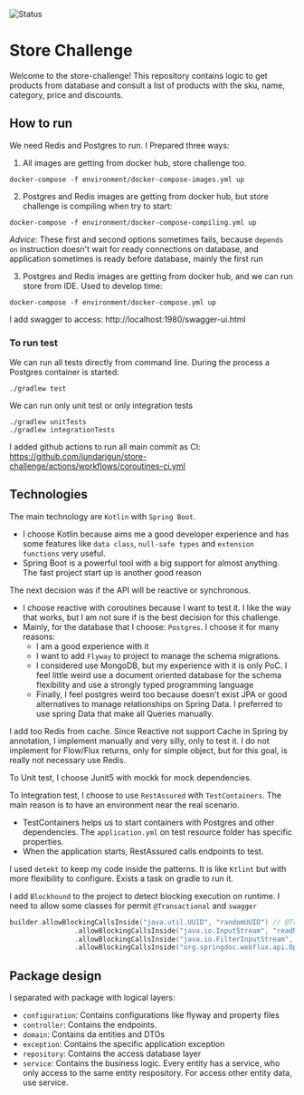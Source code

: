 ![Status](https://github.com/iundarigun/store-challenge/actions/workflows/coroutines-ci.yml/badge.svg)

# Store Challenge

Welcome to the store-challenge! This repository contains logic to get products from database and consult a list of products with the sku, name, category, price and discounts.

## How to run

We need Redis and Postgres to run. I Prepared three ways:
1. All images are getting from docker hub, store challenge too. 
```shell
docker-compose -f environment/docker-compose-images.yml up
```

2. Postgres and Redis images are getting from docker hub, but store challenge is compiling when try to start:
```shell
docker-compose -f environment/docker-compose-compiling.yml up
```
_Advice_: These first and second options sometimes fails, because `depends on` instruction doesn't wait for ready connections on database, and application sometimes is ready before database, mainly the first run

3. Postgres and Redis images are getting from docker hub, and we can run store from IDE. Used to develop time:
```shell
docker-compose -f environment/docker-compose.yml up
```

I add swagger to access: http://localhost:1980/swagger-ui.html

### To run test

We can run all tests directly from command line. During the process a Postgres container is started:
```shell
./gradlew test
```

We can run only unit test or only integration tests
```shell
./gradlew unitTests
./gradlew integrationTests
```

I added github actions to run all main commit as CI: https://github.com/iundarigun/store-challenge/actions/workflows/coroutines-ci.yml


## Technologies
The main technology are `Kotlin` with `Spring Boot`. 
- I choose Kotlin because aims me a good developer experience and has some features like `data class`, `null-safe types` and `extension functions` very useful.
- Spring Boot is a powerful tool with a big support for almost anything. The fast project start up is another good reason

The next decision was if the API will be reactive or synchronous. 
- I choose reactive with coroutines because I want to test it. I like the way that works, but I am not sure if is the best decision for this challenge. 
- Mainly, for the database that I choose: `Postgres`. I choose it for many reasons:
    - I am a good experience with it
    - I want to add `Flyway` to project to manage the schema migrations.
    - I considered use MongoDB, but my experience with it is only PoC. I feel little weird use a document oriented database for the schema flexibility and use a strongly typed programming language
    - Finally, I feel postgres weird too because doesn't exist JPA or good alternatives to manage relationships on Spring Data. I preferred to use spring Data that make all Queries manually. 

I add too Redis from cache. Since Reactive not support Cache in Spring by annotation, I implement manually and very silly, only to test it. I do not implement for Flow/Flux returns, only for simple object, but for this goal, is really not necessary use Redis.

To Unit test, I choose Junit5 with mockk for mock dependencies. 

To Integration test, I choose to use `RestAssured` with `TestContainers`. The main reason is to have an environment near the real scenario. 
- TestContainers helps us to start containers with Postgres and other dependencies. The `application.yml` on test resource folder has specific properties.
- When the application starts, RestAssured calls endpoints to test.

I used `detekt` to keep my code inside the patterns. It is like `Ktlint` but with more flexibility to configure. Exists a task on gradle to run it. 

I add `Blockhound` to the project to detect blocking execution on runtime. I need to allow some classes for permit `@Transactional` and `swagger`
```kotlin
builder.allowBlockingCallsInside("java.util.UUID", "randomUUID") // @Transactional
                .allowBlockingCallsInside("java.io.InputStream", "readNBytes") // Swagger
                .allowBlockingCallsInside("java.io.FilterInputStream", "read") // Swagger
                .allowBlockingCallsInside("org.springdoc.webflux.api.OpenApiWebfluxResource", "openapiJson") // Swagger
```

## Package design
I separated with package with logical layers:
- `configuration`: Contains configurations like flyway and property files
- `controller`: Contains the endpoints.
- `domain`: Contains da entities and DTOs
- `exception`: Contains the specific application exception
- `repository`: Contains the access database layer
- `service`: Contains the business logic. Every entity has a service, who only access to the same entity respository. For access other entity data, use service. 
